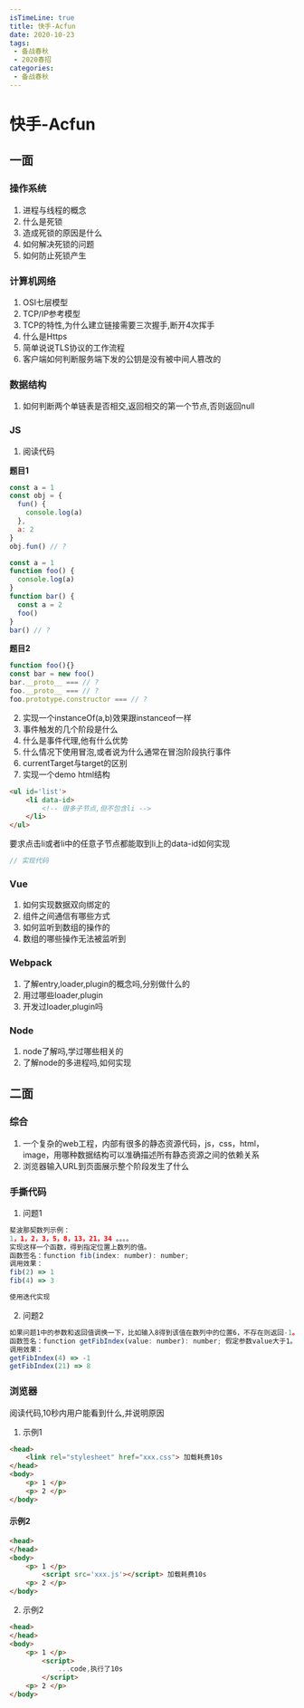 ```yaml
---
isTimeLine: true
title: 快手-Acfun
date: 2020-10-23
tags:
 - 备战春秋
 - 2020春招
categories:
 - 备战春秋
---
```

# 快手-Acfun
## 一面
### 操作系统
1. 进程与线程的概念
2. 什么是死锁
3. 造成死锁的原因是什么
4. 如何解决死锁的问题
5. 如何防止死锁产生

### 计算机网络
1. OSI七层模型
2. TCP/IP参考模型
3. TCP的特性,为什么建立链接需要三次握手,断开4次挥手
4. 什么是Https
5. 简单说说TLS协议的工作流程
6. 客户端如何判断服务端下发的公钥是没有被中间人篡改的

### 数据结构
1. 如何判断两个单链表是否相交,返回相交的第一个节点,否则返回null

### JS
1. 阅读代码

**题目1**
```js
const a = 1
const obj = {
  fun() {
    console.log(a)
  },
  a: 2
}
obj.fun() // ?
```

```js
const a = 1
function foo() {
  console.log(a)
}
function bar() {
  const a = 2
  foo()
}
bar() // ?
```

**题目2**
```js
function foo(){}
const bar = new foo()
bar.__proto__ === // ?
foo.__proto__ === // ?
foo.prototype.constructor === // ?
```

2. 实现一个instanceOf(a,b)效果跟instanceof一样
3. 事件触发的几个阶段是什么
4. 什么是事件代理,他有什么优势
5. 什么情况下使用冒泡,或者说为什么通常在冒泡阶段执行事件
6. currentTarget与target的区别
7. 实现一个demo
html结构
```html
<ul id='list'>
    <li data-id>
        <!-- 很多子节点,但不包含li -->
    </li>
</ul>
```
要求点击li或者li中的任意子节点都能取到li上的data-id如何实现
```js
// 实现代码
```

### Vue
1. 如何实现数据双向绑定的
2. 组件之间通信有哪些方式
3. 如何监听到数组的操作的
4. 数组的哪些操作无法被监听到

### Webpack
1. 了解entry,loader,plugin的概念吗,分别做什么的
2. 用过哪些loader,plugin
3. 开发过loader,plugin吗

### Node
1. node了解吗,学过哪些相关的
2. 了解node的多进程吗,如何实现

## 二面
### 综合
1. 一个复杂的web工程，内部有很多的静态资源代码，js，css，html，image，用哪种数据结构可以准确描述所有静态资源之间的依赖关系
2. 浏览器输入URL到页面展示整个阶段发生了什么

### 手撕代码
1. 问题1
```js
斐波那契数列示例：
1，1，2，3，5，8，13，21，34 。。。。
实现这样一个函数，得到指定位置上数列的值。
函数签名：function fib(index: number): number;
调用效果：
fib(2) => 1
fib(4) => 3

使用迭代实现
```

2. 问题2
```js
如果问题1中的参数和返回值调换一下，比如输入8得到该值在数列中的位置6，不存在则返回-1。
函数签名：function getFibIndex(value: number): number; 假定参数value大于1。
调用效果：
getFibIndex(4) => -1
getFibIndex(21) => 8
```

### 浏览器
阅读代码,10秒内用户能看到什么,并说明原因
1. 示例1
```html
<head>
    <link rel="stylesheet" href="xxx.css"> 加载耗费10s
</head>
<body>
    <p> 1 </p>
    <p> 2 </p>
</body>
```
#### 示例2
```html
<head>
</head>
<body>
    <p> 1 </p>
        <script src='xxx.js'></script> 加载耗费10s
    <p> 2 </p>
</body>
```

2. 示例2
```html
<head>
</head>
<body>
    <p> 1 </p>
        <script>
            ...code,执行了10s
        </script>
    <p> 2 </p>
</body>
```
